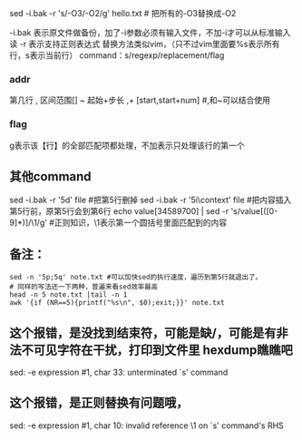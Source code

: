 sed -i.bak -r 's/-O3/-O2/g' hello.txt # 把所有的-O3替换成-O2

-i.bak 表示原文件做备份，加了-i参数必须有输入文件，不加-i才可以从标准输入读
-r 表示支持正则表达式
替换方法类似vim，（只不过vim里面要%s表示所有行，s表示当前行）
<addr><command>
command：s/regexp/replacement/flag

### addr
<num> 第几行
<start>,<end> 区间范围[]
<start>~<step> 起始+步长
<start>,+<num> [start,start+num] #,和~可以结合使用

### flag
g表示该【行】的全部匹配项都处理，不加表示只处理该行的第一个

## 其他command
sed -i.bak -r '5d' file #把第5行删掉
sed -i.bak -r '5i\context' file #把内容插入第5行前，原第5行会到第6行
echo value[34589700] | sed -r 's/value\[([0-9]*)\]/\1/g' #正则知识，\1表示第一个圆括号里面匹配到的内容

## 备注：
```
sed -n '5p;5q' note.txt #可以加快sed的执行速度，遍历到第5行就退出了。
# 同样的写法还一下两种，普遍来看sed效率最高
head -n 5 note.txt |tail -n 1
awk '{if (NR==5){printf("%s\n", $0);exit;}}' note.txt
```


## 这个报错，是没找到结束符，可能是缺/，可能是有非法不可见字符在干扰，打印到文件里 hexdump瞧瞧吧
sed: -e expression #1, char 33: unterminated `s' command

## 这个报错，是正则替换有问题哦，
sed: -e expression #1, char 10: invalid reference \1 on `s' command's RHS

